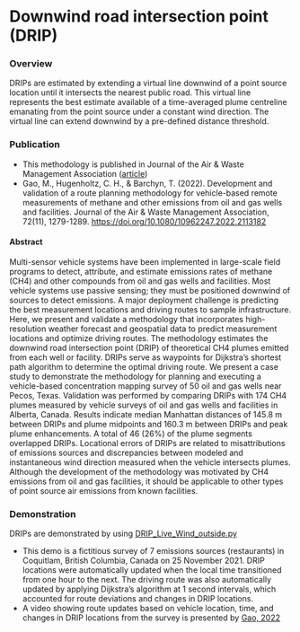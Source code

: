# Downwind road intersection point (DRIP)

### Overview 
DRIPs are estimated by extending a virtual line downwind of a point source location until it intersects the nearest public road. This virtual line represents the best estimate available of a time-averaged plume centreline emanating from the point source under a constant wind direction. The virtual line can extend downwind by a pre-defined distance threshold. 

### Publication 
- This methodology is published in Journal of the Air & Waste Management Association (<a href= "https://www.tandfonline.com/doi/full/10.1080/10962247.2022.2113182">article</a>)
- Gao, M., Hugenholtz, C. H., & Barchyn, T. (2022). Development and validation of a route planning methodology for vehicle-based remote measurements of methane and other emissions from oil and gas wells and facilities. Journal of the Air & Waste Management Association, 72(11), 1279-1289. https://doi.org/10.1080/10962247.2022.2113182

#### Abstract 
Multi-sensor vehicle systems have been implemented in large-scale field programs to detect, attribute, and estimate emissions rates of methane (CH4) and other compounds from oil and gas wells and facilities. Most vehicle systems use passive sensing; they must be positioned downwind of sources to detect emissions. A major deployment challenge is predicting the best measurement locations and driving routes to sample infrastructure. Here, we present and validate a methodology that incorporates high-resolution weather forecast and geospatial data to predict measurement locations and optimize driving routes. The methodology estimates the downwind road intersection point (DRIP) of theoretical CH4 plumes emitted from each well or facility. DRIPs serve as waypoints for Dijkstra’s shortest path algorithm to determine the optimal driving route. We present a case study to demonstrate the methodology for planning and executing a vehicle-based concentration mapping survey of 50 oil and gas wells near Pecos, Texas. Validation was performed by comparing DRIPs with 174 CH4 plumes measured by vehicle surveys of oil and gas wells and facilities in Alberta, Canada. Results indicate median Manhattan distances of 145.8 m between DRIPs and plume midpoints and 160.3 m between DRIPs and peak plume enhancements. A total of 46 (26%) of the plume segments overlapped DRIPs. Locational errors of DRIPs are related to misattributions of emissions sources and discrepancies between modeled and instantaneous wind direction measured when the vehicle intersects plumes. Although the development of the methodology was motivated by CH4 emissions from oil and gas facilities, it should be applicable to other types of point source air emissions from known facilities.

### Demonstration 
DRIPs are demonstrated by using <a href= "https://github.com/MozhouGao/DRIP/blob/main/DRIP_Live_Wind_outside.py"> DRIP_Live_Wind_outside.py </a>
 - This demo is a fictitious survey of 7 emissions sources (restaurants) in Coquitlam, British Columbia, Canada on 25 November 2021. DRIP locations were automatically updated when the local time transitioned from one hour to the next. The driving route was also automatically updated by applying Dijkstra’s algorithm at 1 second intervals, which accounted for route deviations and changes in DRIP locations.
 - A video showing route updates based on vehicle location, time, and changes in DRIP locations from the survey is presented by <a href= "https://doi.org/10.6084/m9.figshare.17131469.v4"> Gao, 2022</a>
  
